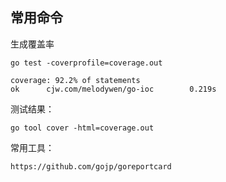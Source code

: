 ## 常用命令
生成覆盖率
```
go test -coverprofile=coverage.out

coverage: 92.2% of statements
ok      cjw.com/melodywen/go-ioc        0.219s
```
测试结果：
```
go tool cover -html=coverage.out 
```

常用工具：
```
https://github.com/gojp/goreportcard
```